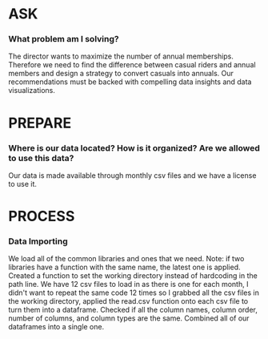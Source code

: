 # ASK



### What problem am I solving?


The director wants to maximize the number of annual memberships. Therefore we need to find the difference between casual riders and annual members and design a strategy to convert casuals into annuals. Our recommendations must be backed with compelling data insights and data visualizations.



# PREPARE



### Where is our data located? How is it organized? Are we allowed to use this data?


Our data is made available through monthly csv files and we have a license to use it.



# PROCESS



### Data Importing


We load all of the common libraries and ones that we need. Note: if two libraries have a function with the same name, the latest one is applied.
Created a function to set the working directory instead of hardcoding in the path line.
We have 12 csv files to load in as there is one for each month, I didn't want to repeat the same code 12 times so I grabbed all the csv files in the working directory, applied the read.csv function onto each csv file to turn them into a dataframe.
Checked if all the column names, column order, number of columns, and column types are the same.
Combined all of our dataframes into a single one.
